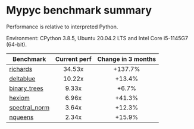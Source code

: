 # Mypyc benchmark summary

Performance is relative to interpreted Python.

Environment: CPython 3.8.5, Ubuntu 20.04.2 LTS and Intel Core i5-1145G7 (64-bit).

| Benchmark | Current perf | Change in 3 months |
| --- | :---: | :---: |
| [richards](benchmarks/richards.md) | 34.53x | +137.7% |
| [deltablue](benchmarks/deltablue.md) | 10.22x | +13.4% |
| [binary_trees](benchmarks/binary_trees.md) | 9.33x | +6.7% |
| [hexiom](benchmarks/hexiom.md) | 6.96x | +41.3% |
| [spectral_norm](benchmarks/spectral_norm.md) | 3.64x | +12.3% |
| [nqueens](benchmarks/nqueens.md) | 2.34x | +15.9% |
